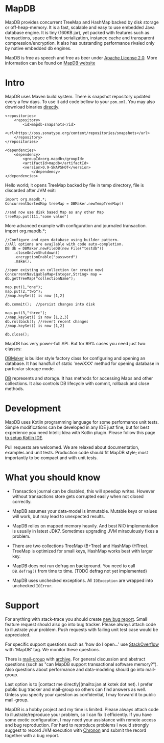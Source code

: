 MapDB
===============

MapDB provides concurrent TreeMap and HashMap backed by disk storage or off-heap-memory.
It is a fast, scalable and easy to use embedded Java database engine. It is tiny (160KB jar),
yet packed with features such as transactions, space efficient serialization, instance cache
and transparent compression/encryption. It also has outstanding performance rivaled only by
native embedded db engines.

MapDB is free as speech and free as beer under [Apache License 2.0](https://github.com/jankotek/MapDB/blob/master/doc/license.txt).
More information can be found on [MapDB website](http://www.mapdb.org)

Intro
======
MapDB uses Maven build system. There is snapshot repository updated every a few days.
To use it add code bellow to your `pom.xml`. You may also download binaries
[directly](https://oss.sonatype.org/content/repositories/snapshots/org/mapdb/mapdb/).

    <repositories>
        <repository>
            <id>mapdb-snapshots</id>
            <url>https://oss.sonatype.org/content/repositories/snapshots</url>
        </repository>
    </repositories>

    <dependencies>
        <dependency>
            <groupId>org.mapdb</groupId>
            <artifactId>mapdb</artifactId>
            <version>0.9-SNAPSHOT</version>
                </dependency>
    </dependencies>


Hello world; it opens TreeMap backed by file in temp directory, file is discarded after JVM exit:

    import org.mapdb.*;
    ConcurrentSortedMap treeMap = DBMaker.newTempTreeMap()

    //and now use disk based Map as any other Map
    treeMap.put(111,"some value")


More advanced example with configuration and journaled transaction.
    import org.mapdb.*;

    //Configure and open database using builder pattern.
    //All options are available with code auto-completion.
    DB db = DBMaker.newFileDB(new File("testdb"))
        .closeOnJvmShutdown()
        .encryptionEnable("password")
        .make();

    //open existing an collection (or create new)
    ConcurrentNavigableMap<Integer,String> map = db.getTreeMap("collectionName");

    map.put(1,"one");
    map.put(2,"two");
    //map.keySet() is now [1,2]

    db.commit();  //persist changes into disk

    map.put(3,"three");
    //map.keySet() is now [1,2,3]
    db.rollback(); //revert recent changes
    //map.keySet() is now [1,2]

    db.close();

MapDB has very power-full API.
But for 99% cases you need just two classes:

[DBMaker](http://www.mapdb.org/apidocs/org/mapdb/DBMaker.html) is builder style factory class for configuring and opening
an database. It has handfull of static 'newXXX' method for opening database in particular storage mode.

[DB](http://www.mapdb.org/apidocs/org/mapdb/DB.html) represents and storage. It has methods for accessing Maps and
other collections. It also controls DB lifecycle with commit, rollback and close methods.


Development
===========
MapDB uses Kotlin programming language for some performance unit tests.
Simple modifications can be developed in any IDE just fine,
but for best experience you need Intellij Idea with Kotlin plugin.
Please follow this page [to setup Kotlin IDE](http://confluence.jetbrains.net/display/Kotlin/Getting+Started).

Pull requests are welcomed. We are relaxed about documentation, examples and unit tests.
Production code should fit MapDB style; most importantly to be compact and with unit tests.

What you should know
====================
* Transaction journal can be disabled, this will speedup writes. However without transactions
store gets corrupted easily when not closed correctly.

* MapDB assumes your data-model is immutable. Mutable keys or values will work, but may lead to unexpected results.

* MapDB relies on mapped memory heavily. And best NIO implementation is usually in latest JDK7.
Sometimes upgrading JVM miraculously fixes a problem.

* There are two collections TreeMap (B+Tree) and HashMap (HTree). TreeMap is
optimized for small keys, HashMap works best with larger key.

* MapDB does not run defrag on background. You need to call `DB.defrag()` from time to time. (TODO defrag not yet implemented)

* MapDB uses unchecked exceptions. All `IOException` are wrapped into unchecked `IOError`.


Support
=======
For anything with stack-trace you should create [new bug report](https://github.com/jankotek/MapDB/issues/new).
Small feature request should also go into bug tracker. Please always attach code to illustrate your problem.
Push requests with failing unit test case would be appreciated.

For specific support questions such as 'how do I open...' use [StackOverflow](http://stackoverflow.com/) with 'MapDB' tag.
We monitor these questions.

There is [mail-group](mailto:mapdb@googlegroups.com) with [archive](http://groups.google.com/group/mapdb).
For general discussion and abstract questions (such as "can MapDB support transactional software memory?").
Also questions about performance and data-modeling should go into mail-group.

Last option is to [contact me directly](mailto:jan at kotek dot net).
I prefer public bug tracker and mail-group so others can find answers as well.
Unless you specify your question as confidential, I may forward it to public mail-group.

MapDB is a hobby project and my time is limited.
Please always attach code to illustrate/reproduce your problem, so I can fix it efficiently.
If you have some exotic configuration, I may need your assistance with remote access and bug reproduction.
For hard to reproduce problems I would strongly suggest to record JVM execution with
[Chronon](http://www.chrononsystems.com/learn-more/products-overview) and submit the record together with a bug report.